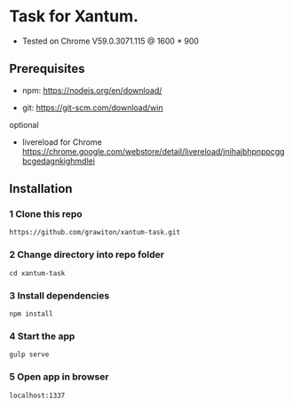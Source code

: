 # Task for Xantum.

- Tested on Chrome V59.0.3071.115 @ 1600 * 900

## Prerequisites

- npm: https://nodejs.org/en/download/

- git: https://git-scm.com/download/win

optional
- livereload for Chrome https://chrome.google.com/webstore/detail/livereload/jnihajbhpnppcggbcgedagnkighmdlei

## Installation

### 1 Clone this repo

`https://github.com/grawiton/xantum-task.git`

### 2 Change directory into repo folder 

`cd xantum-task`

### 3 Install dependencies 

`npm install`

### 4 Start the app

`gulp serve`

### 5 Open app in browser

`localhost:1337`
